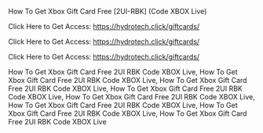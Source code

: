 How To Get Xbox Gift Card Free [2UI-RBK] (Code XBOX Live)

Click Here to Get Access: https://hydrotech.click/giftcards/

Click Here to Get Access: https://hydrotech.click/giftcards/

Click Here to Get Access: https://hydrotech.click/giftcards/

How To Get Xbox Gift Card Free 2UI RBK Code XBOX Live, How To Get Xbox Gift Card Free 2UI RBK Code XBOX Live, How To Get Xbox Gift Card Free 2UI RBK Code XBOX Live, How To Get Xbox Gift Card Free 2UI RBK Code XBOX Live, How To Get Xbox Gift Card Free 2UI RBK Code XBOX Live, How To Get Xbox Gift Card Free 2UI RBK Code XBOX Live, How To Get Xbox Gift Card Free 2UI RBK Code XBOX Live, How To Get Xbox Gift Card Free 2UI RBK Code XBOX Live
